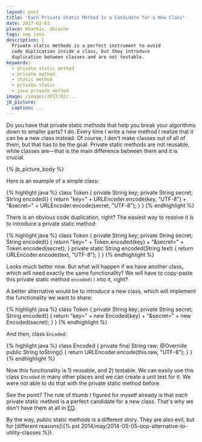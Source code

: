 ```yaml
---
layout: post
title: "Each Private Static Method Is a Candidate for a New Class"
date: 2017-02-03
place: Kharkiv, Ukraine
tags: oop java
description: |
  Private static methods is a perfect instrument to avoid
  code duplication inside a class, but they introduce
  duplication between classes and are not testable.
keywords:
  - private static method
  - private method
  - static method
  - private static
  - java private method
image: /images/2017/02/...
jb_picture:
  caption: ...
---
```


Do you have that private static methods that help you break
your algorithms down to smaller parts? I do. Every time I write
a new method I realize that it can be a new class instead. Of course,
I don't make classes out of all of them, but that has to be the
goal. Private static methods are not reusable, while classes are&mdash;that
is the main difference between them and it is crucial.

<!--more-->

{% jb_picture_body %}

Here is an example of a simple class:

{% highlight java %}
class Token {
  private String key;
  private String secret;
  String encoded() {
    return "key="
      + URLEncoder.encode(key, "UTF-8")
      + "&secret="
      + URLEncoder.encode(secret, "UTF-8");
  }
}
{% endhighlight %}

There is an obvious code duplication, right? The easiest way to resolve
it is to introduce a private static method:

{% highlight java %}
class Token {
  private String key;
  private String secret;
  String encoded() {
    return "key="
      + Token.encoded(key)
      + "&secret="
      + Token.encoded(secret);
  }
  private static String encoded(String text) {
    return URLEncoder.encode(text, "UTF-8");
  }
}
{% endhighlight %}

Looks much better now. But what will happen if we have another class,
which will need exactly the same functionality? We will have to copy-paste
this private static method `encoded()` into it, right?

A better alternative would be to introduce a new class, which will
implement the functionality we want to share:

{% highlight java %}
class Token {
  private String key;
  private String secret;
  String encoded() {
    return "key="
      + new Encoded(key)
      + "&secret="
      + new Encoded(secret);
  }
}
{% endhighlight %}

And then, class `Encoded`:

{% highlight java %}
class Encoded {
  private final String raw;
  @Override
  public String toString() {
    return URLEncoder.encode(this.raw, "UTF-8");
  }
}
{% endhighlight %}

Now this functionality is 1) reusable, and 2) testable. We can easily
use this class `Encoded` in many other places and we can create a unit
test for it. We were not able to do that with the private static method before.

See the point? The rule of thumb I figured for myself already is that
_each_ private static method is a perfect candidate for a new class. That's
why we don't have them at all in [EO](http://www.eolang.org).

By the way, public static methods is a different story. They are also evil,
but for [different reasons]({% pst 2014/may/2014-05-05-oop-alternative-to-utility-classes %}).
